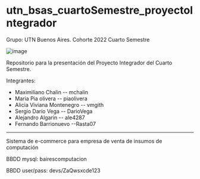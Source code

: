 # utn_bsas_cuartoSemestre_proyectoIntegrador


Grupo: UTN Buenos Aires. Cohorte 2022 Cuarto Semestre


![image](https://user-images.githubusercontent.com/105835509/232646989-da42f206-b2be-4742-bfff-6aaaa08aaaa0.png)


Repositorio para la presentación del Proyecto Integrador del Cuarto Semestre.

Integrantes:

- Maximiliano Chalin
                   -- mchalin
- Maria Pia olivera
                   -- piaolivera
- Alicia Viviana Montenegro
           -- vmgith
- Sergio Darío Vega
                     -- DarioVega
- Alejandro Algarin
                        -- ale4287
- Fernando Barrionuevo
                       --Rasta07



-----------------------------------------------

Sistema de e-commerce para empresa de venta de insumos de computación


BBDD mysql: bairescomputacion

BBDD user/pass: devs/ZaQwsxcde123
